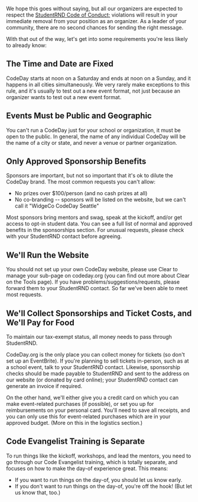 We hope this goes without saying, but all our organizers are expected to respect the [StudentRND Code of Conduct;](https://srnd.org/code-of-conduct) violations will result in your immediate removal from your position as an organizer. As a leader of your community, there are no second chances for sending the right message.

With that out of the way, let's get into some requirements you're less likely to already know:

## The Time and Date are Fixed

CodeDay starts at noon on a Saturday and ends at noon on a Sunday, and it happens in all cities simultaneously. We very rarely make exceptions to this rule, and it's usually to test out a new event format, not just because an organizer wants to test out a new event format.

## Events Must be Public and Geographic

You can't run a CodeDay just for your school or organization, it must be open to the public. In general, the name of any individual CodeDay will be the name of a city or state, and never a venue or partner organization.

## Only Approved Sponsorship Benefits

Sponsors are important, but not so important that it's ok to dilute the CodeDay brand. The most common requests you can't allow:

* No prizes over $100\/person \(and no cash prizes at all\)
* No co-branding -- sponsors will be listed on the website, but we can't call it "WidgeCo CodeDay Seattle"

Most sponsors bring mentors and swag, speak at the kickoff, and\/or get access to opt-in student data. You can see a full list of normal and approved benefits in the sponsorships section. For unusual requests, please check with your StudentRND contact before agreeing.

## We'll Run the Website

You should not set up your own CodeDay website, please use Clear to manage your sub-page on codeday.org \(you can find out more about Clear on the Tools page\). If you have problems\/suggestions\/requests, please forward them to your StudentRND contact. So far we've been able to meet most requests.

## We'll Collect Sponsorships and Ticket Costs, and We'll Pay for Food

To maintain our tax-exempt status, all money needs to pass through StudentRND.

CodeDay.org is the only place you can collect money for tickets \(so don't set up an EventBrite\). If you're planning to sell tickets in-person, such as at a school event, talk to your StudentRND contact. Likewise, sponsorship checks should be made payable to StudentRND and sent to the address on our website \(or donated by card online\); your StudentRND contact can generate an invoice if required.

On the other hand, we'll either give you a credit card on which you can make event-related purchases \(if possible\), or set you up for reimbursements on your personal card. You'll need to save all receipts, and you can only use this for event-related purchases which are in your approved budget. \(More on this in the logistics section.\)

## Code Evangelist Training is Separate

To run things like the kickoff, workshops, and lead the mentors, you need to go through our Code Evangelist training, which is totally separate, and focuses on how to make the day-of experience great. This means:

* If you want to run things on the day-of, you should let us know early.
* If you don't want to run things on the day-of, you're off the hook! \(But let us know that, too.\)

